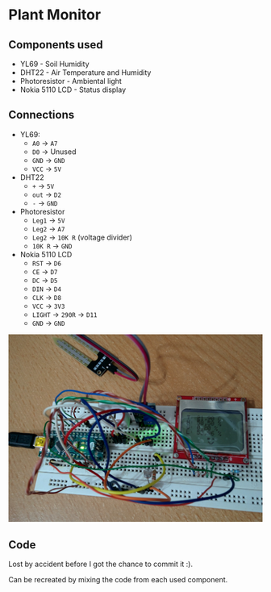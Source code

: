 # Plant Monitor

## Components used

* YL69 - Soil Humidity
* DHT22 - Air Temperature and Humidity
* Photoresistor - Ambiental light
* Nokia 5110 LCD - Status display

## Connections

* YL69:
  * `A0` -> `A7`
  * `D0` -> Unused
  * `GND` -> `GND`
  * `VCC` -> `5V`
* DHT22
  * `+` -> `5V`
  * `out` -> `D2`
  * `-` -> `GND`
* Photoresistor
  * `Leg1` -> `5V`
  * `Leg2` -> `A7`
  * `Leg2` -> `10K R` (voltage divider)
  * `10K R` -> `GND`
* Nokia 5110 LCD
  * `RST` -> `D6`
  * `CE` -> `D7`
  * `DC` -> `D5`
  * `DIN` -> `D4`
  * `CLK` -> `D8`
  * `VCC` -> `3V3`
  * `LIGHT` -> `290R` -> `D11`
  * `GND` -> `GND`

![Photo of the setup](photo.jpg)

## Code

Lost by accident before I got the chance to commit it :).

Can be recreated by mixing the code from each used component.
